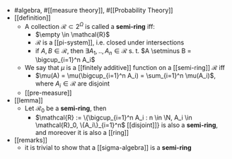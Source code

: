 - #algebra, #[[measure theory]], #[[Probability Theory]]
- [[definition]]
	- A collection $\mathcal{R} \subset 2^\Omega$ is called a **semi-ring** iff:
		- $\empty \in \mathcal{R}$
		- $\mathcal{R}$ is a [[pi-system]], i.e. closed under intersections
		- if $A, B \in \mathcal{R}$, then $\exists A_1,..,A_n \in \mathcal{R}$ s. t. $A \setminus B = \bigcup_{i=1}^n A_i$
	- We say that $\mu$ is a [[finitely additive]] function on a [[semi-ring]] $\mathcal{R}$ iff
		- $\mu(A) = \mu(\bigcup_{i=1}^n A_i) = \sum_{i=1}^n \mu(A_i)$, where $A_i \in \mathcal{R}$ are disjoint
	- [[pre-measure]]
- [[lemma]]
	- Let $\mathcal{R}_0$ be a **semi-ring**, then
		- $\mathcal{R} := \{\bigcup_{i=1}^n A_i : n \in \N, A_i \in \mathcal{R}_0, \{A_i\}_{i=1}^n$ [[disjoint]]$\}$
		  is also a **semi-ring**, and moreover it is also a [[ring]]
- [[remarks]]
	- it is trivial to show that a [[sigma-algebra]] is a **semi-ring**